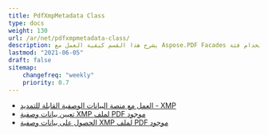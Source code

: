 ```yaml
---
title: PdfXmpMetadata Class
type: docs
weight: 130
url: /ar/net/pdfxmpmetadata-class/
description: يشرح هذا القسم كيفية العمل مع Aspose.PDF Facades باستخدام فئة PdfXmpMetadata.
lastmod: "2021-06-05"
draft: false
sitemap:
    changefreq: "weekly"
    priority: 0.7
---
```


- [العمل مع منصة البيانات الوصفية القابلة للتمديد - XMP](/pdf/ar/net/working-with-extensible-metadata-platform-xmp/)
- [تعيين بيانات وصفية XMP لملف PDF موجود](/pdf/ar/net/set-xmp-metadata-of-an-existing-pdf/)
- [الحصول على بيانات وصفية XMP لملف PDF موجود](/pdf/ar/net/get-xmp-metadata-of-an-existing-pdf-file/)